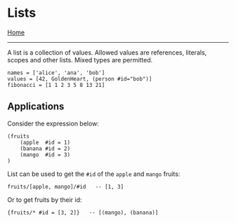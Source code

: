 # Lists

[Home](../README.md)

---

A list is a collection of values. Allowed values are references, literals, scopes and other lists. Mixed types are permitted.

```
names = ['alice', 'ana', 'bob']
values = [42, GoldenHeart, (person #id="bob")]
fibonacci = [1 1 2 3 5 8 13 21]
```


## Applications

Consider the expression below:

```
(fruits
    (apple  #id = 1)
    (banana #id = 2)
    (mango  #id = 3)
)
```

List can be used to get the `#id` of the `apple` and `mango` fruits:

```
fruits/[apple, mango]/#id   -- [1, 3]
```

Or to get fruits by their id:

```
{fruits/* #id = [3, 2]}   -- [(mango), (banana)]
```
